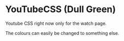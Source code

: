 YouTubeCSS (Dull Green)
==========

Youtube CSS right now only for the watch page.

The colours can easily be changed to something else.
